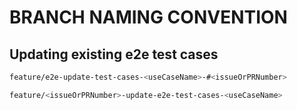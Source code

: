 BRANCH NAMING CONVENTION
========================

**Updating existing e2e test cases**
----
```sh
feature/e2e-update-test-cases-<useCaseName>-#<issueOrPRNumber>
```
```sh
feature/<issueOrPRNumber>-update-e2e-test-cases-<useCaseName>
```
